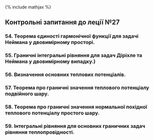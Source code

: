 <!--DEBUG-->

{% include mathjax %}

## Контрольні запитання до леції №27

### 54. Теорема єдиності гармонічної функції для задачі Неймана у двовимірному просторі.

### 55. Граничні інтегральні рівняння для задач Діріхле та Неймана у двовимірному випадку.)

### 56. Визначення основних теплових потенціалів.

### 57. Теорема про граничні значення теплового потенціалу подвійного шару.

### 58. Теорема про граничні значення нормальної похідної теплового потенціалу простого шару.

### 59. Інтегральні рівняння для основних граничних задач рівняння теплопровідності.
